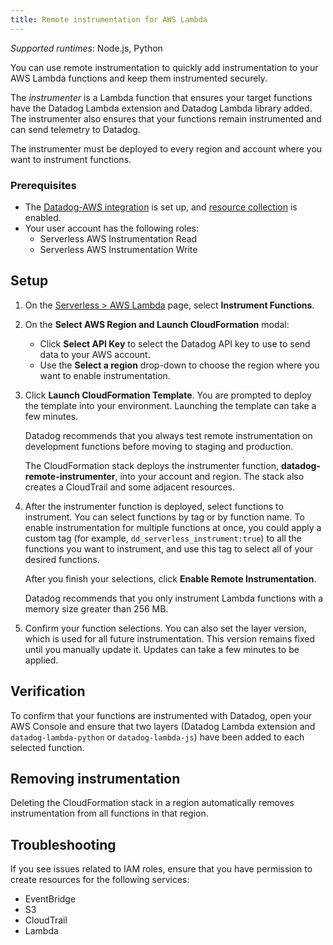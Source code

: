 ```yaml
---
title: Remote instrumentation for AWS Lambda
---
```


_Supported runtimes_: Node.js, Python

You can use remote instrumentation to quickly add instrumentation to your AWS Lambda functions and keep them instrumented securely.

The _instrumenter_ is a Lambda function that ensures your target functions have the Datadog Lambda extension and Datadog Lambda library added. The instrumenter also ensures that your functions remain instrumented and can send telemetry to Datadog.

The instrumenter must be deployed to every region and account where you want to instrument functions.

### Prerequisites

- The [Datadog-AWS integration][1] is set up, and [resource collection][2] is enabled.
- Your user account has the following roles:
   - Serverless AWS Instrumentation Read
   - Serverless AWS Instrumentation Write

## Setup

1. On the [Serverless > AWS Lambda][3] page, select **Instrument Functions**.

1. On the **Select AWS Region and Launch CloudFormation** modal:
   - Click **Select API Key** to select the Datadog API key to use to send data to your AWS account.
   - Use the **Select a region** drop-down to choose the region where you want to enable instrumentation.

1. Click **Launch CloudFormation Template**. You are prompted to deploy the template into your environment. Launching the template can take a few minutes.

   <div class="alert alert-info">Datadog recommends that you always test remote instrumentation on development functions before moving to staging and production.</div>

   The CloudFormation stack deploys the instrumenter function, **datadog-remote-instrumenter**, into your account and region. The stack also creates a CloudTrail and some adjacent resources.

1. After the instrumenter function is deployed, select functions to instrument. 
   You can select functions by tag or by function name. To enable instrumentation for multiple functions at once, you could apply a custom tag (for example, `dd_serverless_instrument:true`) to all the functions you want to instrument, and use this tag to select all of your desired functions.
   
   After you finish your selections, click **Enable Remote Instrumentation**.

   <div class="alert alert-info">Datadog recommends that you only instrument Lambda functions with a memory size greater than 256 MB.</div>

1. Confirm your function selections. You can also set the layer version, which is used for all future instrumentation. This version remains fixed until you manually update it. Updates can take a few minutes to be applied.

## Verification

To confirm that your functions are instrumented with Datadog, open your AWS Console and ensure that two layers (Datadog Lambda extension and `datadog-lambda-python` or `datadog-lambda-js`) have been added to each selected function.

## Removing instrumentation

Deleting the CloudFormation stack in a region automatically removes instrumentation from all functions in that region.

## Troubleshooting

If you see issues related to IAM roles, ensure that you have permission to create resources for the following services:

- EventBridge
- S3
- CloudTrail
- Lambda

[1]: /integrations/amazon_web_services
[2]: https://app.datadoghq.com/integrations/amazon-web-services?panel=resource-collection
[3]: https://app.datadoghq.com/functions?cloud=aws